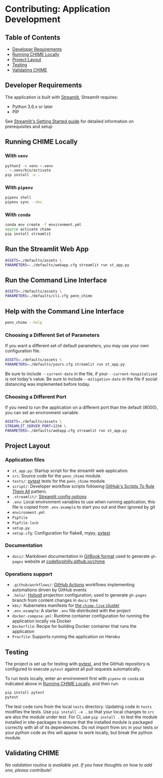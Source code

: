 # Contributing: Application Development

## Table of Contents

- [Developer Requirements](#developer-requirements)
- [Running CHIME Locally](#running-chime-locally)
- [Project Layout](#project-layout)
- [Testing](#testing)
- [Validating CHIME](#validating-chime)

## Developer Requirements

The application is built with [Streamlit](https://www.streamlit.io/), Streamlit requires:

- Python 3.6.x or later
- PIP

See [Streamlit's Getting Started guide](https://docs.streamlit.io/getting_started.html) for detailed information on prerequisites and setup

## Running CHIME Locally


### With `venv`

```bash
python3 -m venv ~.venv
. ~.venv/bin/activate
pip install -e .
```

### With `pipenv`

```bash
pipenv shell
pipenv sync --dev
```

### With `conda`

```bash
conda env create -f environment.yml
source activate chime
pip install streamlit
```

## Run the Streamlit Web App

```bash
ASSETS=./defaults/assets \
PARAMETERS=-./defaults/webapp.cfg streamlit run st_app.py
```

## Run the Command Line Interface

```bash
ASSETS=./defaults/assets \
PARAMETERS=./defaults/cli.cfg penn_chime
```

## Help with the Command Line Interface

```bash
penn_chime --help
```

### Choosing a Different Set of Parameters

If you want a different set of default parameters, you may use your own configuration file.

```bash
ASSETS=./defaults/assets \
PARAMETERS=./defaults/yours.cfg streamlit run st_app.py
```

Be sure to include `--current-date` in the file, if your `--current-hospitalized` is not today's value.
Be sure to include `--mitigation-date` in the file if social distancing was implemented before today.

### Choosing a Different Port

If you need to run the application on a different port than the default (8000), you can set an environment variable.

```bash
ASSETS=./defaults/assets \
STREAMLIT_SERVER_PORT=1234 \
PARAMETERS=./defaults/webapp.cfg streamlit run st_app.py
```

## Project Layout

### Application files

- `st_app.py`: Startup script for the streamlit web application.
- `src`: Source code for the `penn_chime` module.
- `tests/`: [pytest](https://docs.pytest.org/en/latest/) tests for the `penn_chime` module.
- `script/`: Developer workflow scripts following [GitHub's Scripts To Rule Them All](https://github.com/github/scripts-to-rule-them-all) pattern.
- `.streamlit/`: [Streamlit config options](https://docs.streamlit.io/cli.html)
- `.env`: Local environment variables to use when running application, this file is copied from `.env.example` to start you out and then ignored by git
- `environment.yml`
- `Pipfile`
- `Pipfile.lock`
- `setup.py`
- `setup.cfg`: Configuration for flake8, mypy, [pytest](https://docs.pytest.org/en/latest/)

### Documentation

- `docs/`: Markdown documentation in [GitBook format](https://gitbookio.gitbooks.io/docs-toolchain/structure.html) used to generate `gh-pages` website at [codeforphilly.github.io/chime](https://codeforphilly.github.io/chime)

### Operations support

- `.github/workflows/`: [GitHub Actions](https://github.com/features/actions) workflows implementing automations driven by GitHub events
- `.holo/`: [Hologit](https://github.com/JarvusInnovations/hologit) projection configuration, used to generate `gh-pages` branch from content changes in `docs/` tree
- `k8s/`: Kubernetes manifests for [the `chime-live` cluster](https://codeforphilly.github.io/chime/operations/chime-live-cluster.html)
- `.env.example`: A starter `.env` file distributed with the project
- `docker-compose.yml`: Runtime container configuration for running the application locally via Docker
- `Dockerfile`: Recipe for building Docker container that runs the application
- `Procfile`: Supports running the application on Heroku

## Testing

The project is set up for testing with [pytest](https://docs.pytest.org/en/latest/), and the GitHub repository is configured to execute `pytest` against all pull requests automatically.

To run tests locally, enter an environment first with `pipenv` or `conda` as indicated above in [Running CHIME Locally](#running-chime-locally), and then run:

```bash
pip install pytest
pytest
```

The test code runs from the local `tests` directory. Updating code in `tests` modifies the tests.
Use `pip install -e .` so that your local changes to `src` are also the module under test.
For CI, use `pip install .` to test the module installed in site-packages to ensure that the installed module is packaged correctly with all of its dependencies.
Do not import from src in your tests or your python code as this will appear to work locally, but break the python module.

## Validating CHIME

*No validation routine is available yet. If you have thoughts on how to add one, please contribute!*
